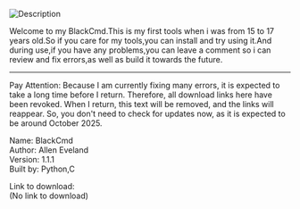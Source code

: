 ![Description](https://github.com/P217F/Allen_Eveland/blob/main/DALL%C2%B7E%202024-12-21%2018.20.58%20-%20A%20modern%20logo%20design%20featuring%20a%20bold,%20capital%20letter%20'B'%20in%20vibrant%20red%20with%20a%20sleek%20black%20outline.%20The%20black%20outline%20is%20subtle,%20taking%20up%20about%201_8t.jpg?raw=true)

Welcome to my BlackCmd.This is my first tools when i was from 15 to 17 years old.So if you care for my tools,you can install and try using it.And during use,if you have any problems,you can leave a comment so i can review and fix errors,as well as build it towards the future.  

-------------------------------------------------------------------------------------------------------------  
Pay Attention: Because I am currently fixing many errors, it is expected to take a long time before I return. Therefore, all download links here have been revoked. When I return, this text will be removed, and the links will reappear. So, you don't need to check for updates now, as it is expected to be around October 2025.  

Name: BlackCmd  
Author: Allen Eveland  
Version: 1.1.1  
Built by: Python,C  

Link to download:  
(No link to download)  
